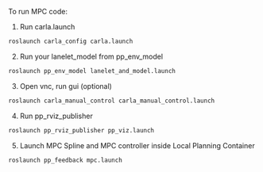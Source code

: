 To run MPC code:
1. Run carla.launch 

``` bash
roslaunch carla_config carla.launch
```

2. Run your lanelet_model from pp_env_model
``` bash
roslaunch pp_env_model lanelet_and_model.launch
```

3. Open vnc, run gui (optional)
``` bash
roslaunch carla_manual_control carla_manual_control.launch
```

4. Run pp_rviz_publisher
``` bash
roslaunch pp_rviz_publisher pp_viz.launch
```

5. Launch MPC Spline and MPC controller inside Local Planning Container
``` bash
roslaunch pp_feedback mpc.launch
```